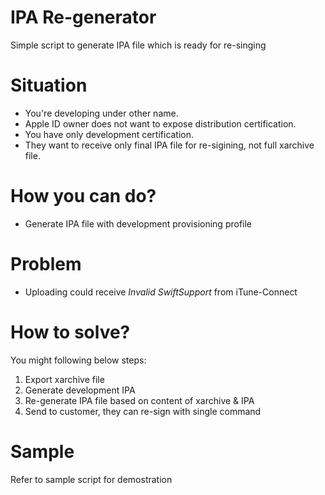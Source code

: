 # IPA Re-generator
Simple script to generate IPA file which is ready for re-singing

# Situation
- You're developing under other name.  
- Apple ID owner does not want to expose distribution certification.  
- You have only development certification.  
- They want to receive only final IPA file for re-sigining, not full xarchive file.  

# How you can do?
- Generate IPA file with development provisioning profile

# Problem
- Uploading could receive *Invalid SwiftSupport* from iTune-Connect

# How to solve?
You might following below steps:  
1. Export xarchive file  
2. Generate development IPA  
3. Re-generate IPA file based on content of xarchive & IPA  
4. Send to customer, they can re-sign with single command  

# Sample
Refer to sample script for demostration  
